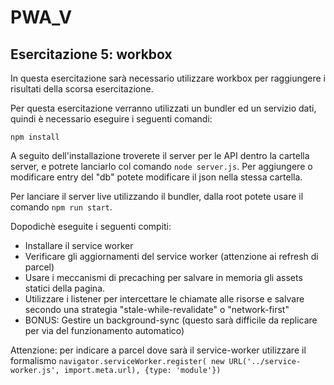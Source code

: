 # PWA_V

## Esercitazione 5: workbox

In questa esercitazione sarà necessario utilizzare workbox per raggiungere i risultati della scorsa esercitazione.

Per questa esercitazione verranno utilizzati un bundler ed un servizio dati, quindi è necessario eseguire i seguenti comandi:

`npm install`

A seguito dell'installazione troverete il server per le API dentro la cartella server, e potrete lanciarlo col comando `node server.js`. Per aggiungere o modificare entry del "db" potete modificare il json nella stessa cartella.

Per lanciare il server live utilizzando il bundler, dalla root potete usare il comando `npm run start`.

Dopodichè eseguite i seguenti compiti:

-   Installare il service worker
-   Verificare gli aggiornamenti del service worker (attenzione ai refresh di parcel)
-   Usare i meccanismi di precaching per salvare in memoria gli assets statici della pagina.
-   Utilizzare i listener per intercettare le chiamate alle risorse e salvare secondo una strategia "stale-while-revalidate" o "network-first"
-   BONUS: Gestire un background-sync (questo sarà difficile da replicare per via del funzionamento automatico)

Attenzione: per indicare a parcel dove sarà il service-worker utilizzare il formalismo `navigator.serviceWorker.register( new URL('../service-worker.js', import.meta.url), {type: 'module'})`
